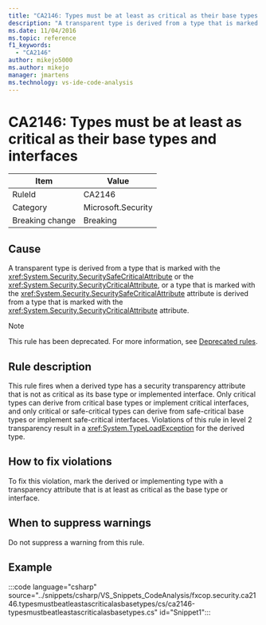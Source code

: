 ```yaml
---
title: "CA2146: Types must be at least as critical as their base types and interfaces"
description: "A transparent type is derived from a type that is marked with the SecuritySafeCritical attribute or the SecurityCritical attribute, or a type that is marked with the SecuritySafeCritical attribute is derived from a type that is marked with the SecurityCritical attribute."
ms.date: 11/04/2016
ms.topic: reference
f1_keywords:
  - "CA2146"
author: mikejo5000
ms.author: mikejo
manager: jmartens
ms.technology: vs-ide-code-analysis
---
```

# CA2146: Types must be at least as critical as their base types and interfaces


|Item|Value|
|-|-|
|RuleId|CA2146|
|Category|Microsoft.Security|
|Breaking change|Breaking|

## Cause
A transparent type is derived from a type that is marked with the <xref:System.Security.SecuritySafeCriticalAttribute> or the <xref:System.Security.SecurityCriticalAttribute>, or a type that is marked with the <xref:System.Security.SecuritySafeCriticalAttribute> attribute is derived from a type that is marked with the <xref:System.Security.SecurityCriticalAttribute> attribute.

> [!NOTE]
> This rule has been deprecated. For more information, see [Deprecated rules](fxcop-unported-deprecated-rules.md).

## Rule description
This rule fires when a derived type has a security transparency attribute that is not as critical as its base type or implemented interface. Only critical types can derive from critical base types or implement critical interfaces, and only critical or safe-critical types can derive from safe-critical base types or implement safe-critical interfaces. Violations of this rule in level 2 transparency result in a <xref:System.TypeLoadException> for the derived type.

## How to fix violations
To fix this violation, mark the derived or implementing type with a transparency attribute that is at least as critical as the base type or interface.

## When to suppress warnings
Do not suppress a warning from this rule.

## Example
:::code language="csharp" source="../snippets/csharp/VS_Snippets_CodeAnalysis/fxcop.security.ca2146.typesmustbeatleastascriticalasbasetypes/cs/ca2146-typesmustbeatleastascriticalasbasetypes.cs" id="Snippet1":::
